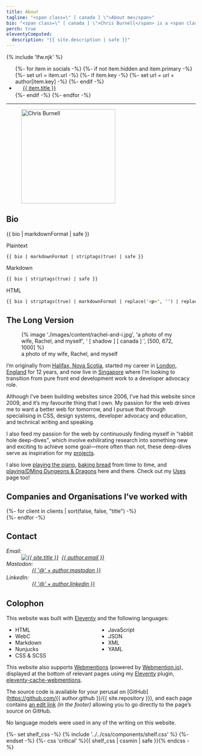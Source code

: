 ```yaml
---
title: About
tagline: "<span class=\" [ canada ] \">About me</span>"
bio: "<span class=\" [ canada ] \">Chris Burnell</span> is a <span class=\" [ canada ] \">Canadian</span> Front End Developer/Software Engineer and aspiring Developer Advocate. He was a passionate volunteer Organiser for the [State of the Browser](https://stateofthebrowser.com) conference from 2018 to 2023, having brought together over 50 leading speakers to the delight of 150+ attendees each year. He’s [“Ravenous for CSS”](https://chrisburnell.com/tag/css/), often found [rabbit-hole deep-diving](https://chrisburnell.com/projects/), and his [Webmention Plugin](https://chrisburnell.com/eleventy-cache-webmentions/) for [Eleventy](https://11ty.dev) helps people connect across the [Fediverse](https://en.wikipedia.org/wiki/Fediverse) and [IndieWeb](https://indieweb.org)."
perch: true
eleventyComputed:
  description: "{{ site.description | safe }}"
---
```


{% include 'lfw.njk' %}

<p hidden><strong>I’ve got a <a href="https://chrisburnell.com/cv/">CV / resumé</a>, if that’s what you’re looking for.</strong></p>

<ul class=" [ cluster ] ">
    {%- for item in socials -%}
        {%- if not item.hidden and item.primary -%}
            {%- set url = item.url -%}
            {%- if item.key -%}
                {%- set url = url + author[item.key] -%}
            {%- endif -%}
            <li><a href="{{ url }}"><svg width="20" height="20" aria-hidden="true" focusable="false" style="{% if item.fillHover %}--fill: {{ item.fillHover }}; {% endif %}margin-inline-end: 1ex; vertical-align: middle; margin-block-start: calc(1ex - 1cap);">{% if item.defs %}{{ item.defs | safe }}{% endif %}<use href="#svg--{{ item.title | lower }}"></use></svg>{{ item.title }}</a></li>
        {%- endif -%}
    {%- endfor -%}
</ul>

<hr>

<figure class=" [ overflow ] ">
    <picture>
        <source srcset="/images/avatar@3x.avif 1x,
                        /images/avatar@4x.avif 4x" type="image/avif">
        <source srcset="/images/avatar@3x.webp 1x,
                        /images/avatar@4x.webp 4x" type="image/webp">
        <img alt="Chris Burnell" class=" [ shadow ] [ canada ] " src="/images/avatar@3x.jpeg" srcset="/images/avatar@3x.jpeg 1x, /images/avatar@4x.jpeg 4x" width="250" height="250">
    </picture>
</figure>

## Bio

{{ bio | markdownFormat | safe }}

<c-details>
<summary>Plaintext</summary>

```text
{{ bio | markdownFormat | striptags(true) | safe }}
```

</c-details>

<c-details>
<summary>Markdown</summary>

```markdown
{{ bio | striptags(true) | safe }}
```

</c-details>

<c-details>
<summary>HTML</summary>

```html
{{ bio | striptags(true) | markdownFormat | replace('<p>', '') | replace('</p>', '') | safe }}
```

</c-details>

## The Long Version

<figure>
    {% image './images/content/rachel-and-i.jpg', 'a photo of my wife, Rachel, and myself', ' [ shadow ] [ canada ] ', [500, 672, 1000] %}
    <figcaption>a photo of my wife, Rachel, and myself</figcaption>
</figure>

I’m originally from [<span class=" [ canada ] ">Halifax, Nova Scotia</span>](https://www.openstreetmap.org/#map=13/44.6463/-63.6162), started my career in [London, England](https://www.openstreetmap.org/#map=10/51.4898/-0.0882) for 12 years, and now live in [Singapore](https://www.openstreetmap.org/#map=14/1.3156/103.9425) where I’m looking to transition from pure front end development work to a developer advocacy role.

Although I’ve been building websites since 2006, I’ve had this website since 2009, and it’s my favourite thing that I own. My passion for the web drives me to want a better web for tomorrow, and I pursue that through specialising in CSS, design systems, developer advocacy and education, and technical writing and speaking.

I also feed my passion for the web by continuously finding myself in <q>rabbit hole deep-dives</q>, which involve exhilirating research into something new and exciting to achieve some goal—more often than not, these deep-dives serve as inspiration for my [projects](https://chrisburnell.com/projects/).

I also love <a href="https://chrisburnell.com/note/1510316111/" title="this link is a joke">playing the piano</a>, [baking bread](https://chrisburnell.com/note/1574856597/) from time to time, and [playing/DMing Dungeons & Dragons](https://chrisburnell.com/projects/#personal-projects) here and there. Check out my [Uses](/uses/) page too!

<h2 id="worked-with">Companies and Organisations I’ve worked with</h2>

<div class=" [ grid ] [ shelf ] [ center ] " style="--min-inline-size: 6em; --gap: var(--size-gap);">
    {%- for client in clients | sort(false, false, "title") -%}
        <article>
            <a href="{{ client.url }}" title="{{ client.title | safe }}" rel="external">
                <img class=" [ interaction-grow{% if client.darkInvert %}  dark-invert-colors{% endif %} ] " src="/images/built/{{ client.image }}" alt="" loading="lazy" decoding="async" style="max-height: 8rem">
            </a>
        </article>
    {%- endfor -%}
</div>

## Contact

<address>
    <dl>
        <dt>Email:</dt>
        <dd><a class=" [ canada ] " href="mailto:{{ author.email }}"><img alt="{{ site.title }}" loading="lazy" decoding="async" src="/images/raven.svg" class="brand-logo" style="margin-inline-end: 1ex;">{{ author.email }}</a></dd>
        <dt>Mastodon:</dt>
        <dd><a class=" [ canada ] " href="https://{{ author.mastodon_domain }}/users/{{ author.mastodon.split('@') | first }}" title="{{ author.name }} on Mastodon"><svg width="20" height="20" aria-hidden="true" focusable="false" style="--fill: #595aff; margin-inline-end: 1ex; vertical-align: middle; margin-block-start: calc(1ex - 1cap);"><use href="#svg--mastodon"></use></svg>{{ '@' + author.mastodon }}</a></dd>
        <dt>LinkedIn:</dt>
        <dd><a class=" [ canada ] " href="https://www.linkedin.com/in/{{ author.linkedin }}" title="{{ author.name }} on LinkedIn"><svg width="20" height="20" aria-hidden="true" focusable="false" style="--fill: #0a66c2; margin-inline-end: 1ex; vertical-align: middle; margin-block-start: calc(1ex - 1cap);"><use href="#svg--linkedin"></use></svg>{{ '@' + author.linkedin }}</a></dd>
    </dl>
</address>

## Colophon

This website was built with [Eleventy](https://11ty.dev) and the following languages:

<ul style="column-count: 2;">
    <li>HTML</li>
    <li>WebC</li>
    <li>Markdown</li>
    <li>Nunjucks</li>
    <li>CSS & SCSS</li>
    <li>JavaScript</li>
    <li>JSON</li>
    <li>XML</li>
    <li>YAML</li>
</ul>

This website also supports [Webmentions](https://indieweb.org/webmention) (powered by [Webmention.io](https://webmention.io)), displayed at the bottom of relevant pages using my [Eleventy](https://11ty.dev) plugin, [eleventy-cache-webmentions](/eleventy-cache-webmentions/).

The source code is available for your perusal on [GitHub](https://github.com/{{ author.github }}/{{ site.repository }}), and each page contains [an edit link](#edit) *(in the footer)* allowing you to go directly to the page’s source on GitHub.

No language models were used in any of the writing on this website.

{%- set shelf_css -%}
    {% include '../../css/components/shelf.css' %}
{%- endset -%}
{%- css 'critical' %}{{ shelf_css | cssmin | safe }}{% endcss -%}

